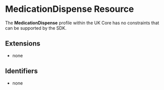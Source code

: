 ---
---

# MedicationDispense Resource

The **MedicationDispense** profile within the UK Core has no constraints that can be supported by the SDK.

## Extensions

- none

## Identifiers

- none
